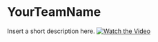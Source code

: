 # YourTeamName
Insert a short description here.
[![Watch the Video]( https://yt-embed.herokuapp.com/embed?v=hXw_kI1tKvs)](http://www.youtube.com/watch?v=hXw_kI1tKvs)
